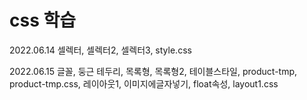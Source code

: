 # css 학습

2022.06.14
셀렉터, 셀렉터2, 셀렉터3, style.css

2022.06.15
글꼴, 둥근 테두리, 목록형, 목록형2, 테이블스타일, product-tmp, product-tmp.css, 레이아웃1, 이미지에글자넣기, float속성, layout1.css